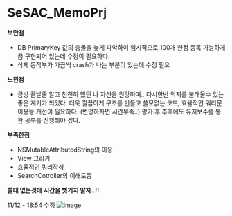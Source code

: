 # SeSAC_MemoPrj

**보안점**
- DB PrimaryKey 값의 충돌을 늦게 파악하여 임시적으로 100개 한정 등록 가능하게 끔 구현되어 있는데 수정이 필요하다.
- 삭제 동작부가 가끔씩 crash가 나는 부분이 있는데 수정 필요

**느낀점**
- 금방 끝날줄 알고 천천히 했던 나 자신을 원망하며.. 다시한번 의지를 불태울수 있는 좋은 계기가 되었다.
더욱 깔끔하게 구조를 만들고 쓸모없는 코드, 효율적인 쿼리문 이용등 개선이 필요하다. (변명하자면 시간부족..)
평가 후 추후에도 유지보수를 통한 공부를 진행해야 겠다.

**부족한점**
- NSMutableAttributedString의 이용
- View 그리기
- 효율적인 쿼리작성
- SearchCotroller의 이해도등

**쓸대 없는것에 시간을 뻇기지 말자..!!**

11/12 - 18:54 수정
![image](https://user-images.githubusercontent.com/57205272/141447796-7dfa3bab-be1e-40e5-8e04-29e657cfa7f5.png)
